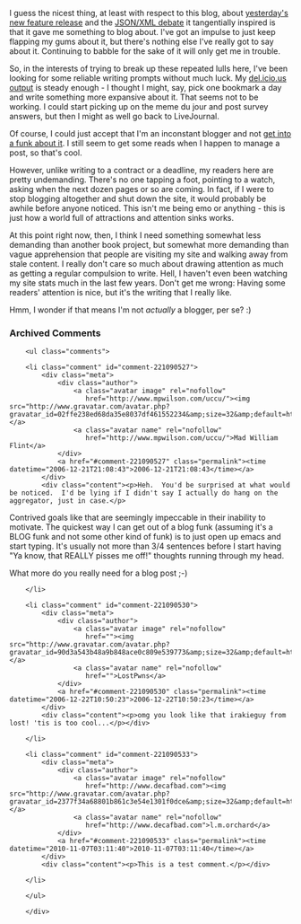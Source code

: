 I guess the nicest thing, at least with respect to this blog, about [yesterday's new feature release][tg] and the [JSON/XML debate][debate] it tangentially inspired is that it gave me something to blog about.  I've got an impulse to just keep flapping my gums about it, but there's nothing else I've really got to say about it.  Continuing to babble for the sake of it will only get me in trouble.

So, in the interests of trying to break up these repeated lulls here, I've been looking for some reliable writing prompts without much luck.  My [del.icio.us output][del] is steady enough - I thought I might, say, pick one bookmark a day and write something more expansive about it.  That seems not to be working.  I could start picking up on the meme du jour and post survey answers, but then I might as well go back to LiveJournal.  

Of course, I could just accept that I'm an inconstant blogger and not [get into a funk about it][funk].  I still seem to get some reads when I happen to manage a post, so that's cool.

However, unlike writing to a contract or a deadline, my readers here are pretty undemanding.  There's no one tapping a foot, pointing to a watch, asking when the next dozen pages or so are coming.  In fact, if I were to stop blogging altogether and shut down the site, it would probably be awhile before anyone noticed.  This isn't me being emo or anything - this is just how a world full of attractions and attention sinks works.

At this point right now, then, I think I need something somewhat less demanding than another book project, but somewhat more demanding than vague apprehension that people are visiting my site and walking away from stale content.  I really don't care so much about drawing attention as much as getting a regular compulsion to write.  Hell, I haven't even been watching my site stats much in the last few years.  Don't get me wrong:  Having some readers' attention is nice, but it's the writing that I really like.

Hmm, I wonder if that means I'm not *actually* a blogger, per se?  :)

[funk]: http://decafbad.com/blog/2004/07/14/dork-funk
[del]: http://del.icio.us/deusx
[tg]: http://del.icio.us/help/tagometer
[debate]: http://technorati.com/search/www.scripting.com%2F2006%2F12%2F20.html%23godBlessTheReinventers

<div id="comments" class="comments archived-comments">
            <h3>Archived Comments</h3>
            
        <ul class="comments">
            
        <li class="comment" id="comment-221090527">
            <div class="meta">
                <div class="author">
                    <a class="avatar image" rel="nofollow" 
                       href="http://www.mpwilson.com/uccu/"><img src="http://www.gravatar.com/avatar.php?gravatar_id=02ffe238ed68da35e8037df461552234&amp;size=32&amp;default=http://mediacdn.disqus.com/1320279820/images/noavatar32.png"/></a>
                    <a class="avatar name" rel="nofollow" 
                       href="http://www.mpwilson.com/uccu/">Mad William Flint</a>
                </div>
                <a href="#comment-221090527" class="permalink"><time datetime="2006-12-21T21:08:43">2006-12-21T21:08:43</time></a>
            </div>
            <div class="content"><p>Heh.  You'd be surprised at what would be noticed.  I'd be lying if I didn't say I actually do hang on the aggregator, just in case.</p>

<p>Contrived goals like that are seemingly impeccable in their inability to motivate.  The quickest way I can get out of a blog funk (assuming it's a BLOG funk and not some other kind of funk) is to just open up emacs and start typing.  It's usually not more than 3/4 sentences before I start having "Ya know, that REALLY pisses me off!" thoughts running through my head.</p>

<p>What more do you really need for a blog post ;-)</p></div>
            
        </li>
    
        <li class="comment" id="comment-221090530">
            <div class="meta">
                <div class="author">
                    <a class="avatar image" rel="nofollow" 
                       href=""><img src="http://www.gravatar.com/avatar.php?gravatar_id=90d3a543b48a9b848ace0c809e539773&amp;size=32&amp;default=http://mediacdn.disqus.com/1320279820/images/noavatar32.png"/></a>
                    <a class="avatar name" rel="nofollow" 
                       href="">LostPwns</a>
                </div>
                <a href="#comment-221090530" class="permalink"><time datetime="2006-12-22T10:50:23">2006-12-22T10:50:23</time></a>
            </div>
            <div class="content"><p>omg you look like that irakieguy from lost! 'tis is too cool...</p></div>
            
        </li>
    
        <li class="comment" id="comment-221090533">
            <div class="meta">
                <div class="author">
                    <a class="avatar image" rel="nofollow" 
                       href="http://www.decafbad.com"><img src="http://www.gravatar.com/avatar.php?gravatar_id=2377f34a68801b861c3e54e1301f0dce&amp;size=32&amp;default=http://mediacdn.disqus.com/1320279820/images/noavatar32.png"/></a>
                    <a class="avatar name" rel="nofollow" 
                       href="http://www.decafbad.com">l.m.orchard</a>
                </div>
                <a href="#comment-221090533" class="permalink"><time datetime="2010-11-07T03:11:40">2010-11-07T03:11:40</time></a>
            </div>
            <div class="content"><p>This is a test comment.</p></div>
            
        </li>
    
        </ul>
    
        </div>
    